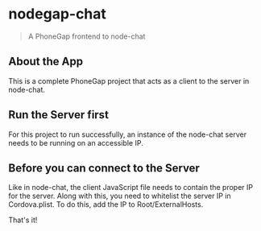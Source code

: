 nodegap-chat
============

> A PhoneGap frontend to node-chat

## About the App

This is a complete PhoneGap project that acts as a client to the server in node-chat.

## Run the Server first

For this project to run successfully, an instance of the node-chat server needs to be running on an accessible IP.

## Before you can connect to the Server

Like in node-chat, the client JavaScript file needs to contain the proper IP for the server. Along with this, you need to whitelist the server IP in Cordova.plist. To do this, add the IP to Root/ExternalHosts.

That's it!